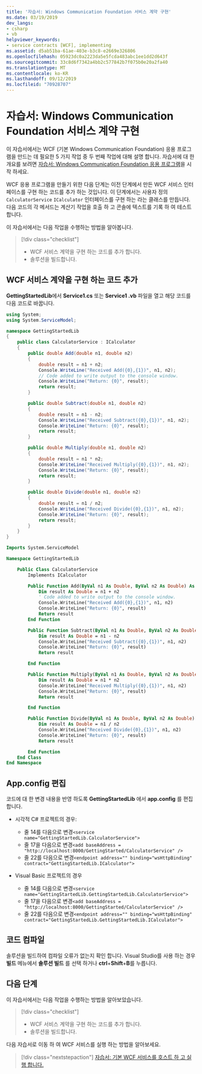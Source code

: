 ```yaml
---
title: '자습서: Windows Communication Foundation 서비스 계약 구현'
ms.date: 03/19/2019
dev_langs:
- csharp
- vb
helpviewer_keywords:
- service contracts [WCF], implementing
ms.assetid: d5ab51ba-61ae-403e-b3c8-e2669e326806
ms.openlocfilehash: 05923dc0a2223da5e5fcda483abc1ee1dd2d643f
ms.sourcegitcommit: 33c8d6f7342a4bb2c577842b7f075b0e20a2fa40
ms.translationtype: MT
ms.contentlocale: ko-KR
ms.lasthandoff: 09/12/2019
ms.locfileid: "70928707"
---
```

# <a name="tutorial-implement-a-windows-communication-foundation-service-contract"></a>자습서: Windows Communication Foundation 서비스 계약 구현

이 자습서에서는 WCF (기본 Windows Communication Foundation) 응용 프로그램을 만드는 데 필요한 5 가지 작업 중 두 번째 작업에 대해 설명 합니다. 자습서에 대 한 개요를 보려면 [자습서: Windows Communication Foundation 응용 프로그램](getting-started-tutorial.md)을 시작 하세요.

WCF 응용 프로그램을 만들기 위한 다음 단계는 이전 단계에서 만든 WCF 서비스 인터페이스를 구현 하는 코드를 추가 하는 것입니다. 이 단계에서는 사용자 정의 `CalculatorService` `ICalculator` 인터페이스를 구현 하는 라는 클래스를 만듭니다. 다음 코드의 각 메서드는 계산기 작업을 호출 하 고 콘솔에 텍스트를 기록 하 여 테스트 합니다. 

이 자습서에서는 다음 작업을 수행하는 방법을 알아봅니다.
> [!div class="checklist"]
>
> - WCF 서비스 계약을 구현 하는 코드를 추가 합니다.
> - 솔루션을 빌드합니다.

## <a name="add-code-to-implement-the-wcf-service-contract"></a>WCF 서비스 계약을 구현 하는 코드 추가

**GettingStartedLib**에서 **Service1.cs** 또는 **Service1 .vb** 파일을 열고 해당 코드를 다음 코드로 바꿉니다.

```csharp
using System;
using System.ServiceModel;

namespace GettingStartedLib
{
    public class CalculatorService : ICalculator
    {
        public double Add(double n1, double n2)
        {
            double result = n1 + n2;
            Console.WriteLine("Received Add({0},{1})", n1, n2);
            // Code added to write output to the console window.
            Console.WriteLine("Return: {0}", result);
            return result;
        }

        public double Subtract(double n1, double n2)
        {
            double result = n1 - n2;
            Console.WriteLine("Received Subtract({0},{1})", n1, n2);
            Console.WriteLine("Return: {0}", result);
            return result;
        }

        public double Multiply(double n1, double n2)
        {
            double result = n1 * n2;
            Console.WriteLine("Received Multiply({0},{1})", n1, n2);
            Console.WriteLine("Return: {0}", result);
            return result;
        }

        public double Divide(double n1, double n2)
        {
            double result = n1 / n2;
            Console.WriteLine("Received Divide({0},{1})", n1, n2);
            Console.WriteLine("Return: {0}", result);
            return result;
        }
    }
}
```

```vb
Imports System.ServiceModel

Namespace GettingStartedLib

    Public Class CalculatorService
        Implements ICalculator

        Public Function Add(ByVal n1 As Double, ByVal n2 As Double) As Double Implements ICalculator.Add
            Dim result As Double = n1 + n2
            ' Code added to write output to the console window.
            Console.WriteLine("Received Add({0},{1})", n1, n2)
            Console.WriteLine("Return: {0}", result)
            Return result
        End Function

        Public Function Subtract(ByVal n1 As Double, ByVal n2 As Double) As Double Implements ICalculator.Subtract
            Dim result As Double = n1 - n2
            Console.WriteLine("Received Subtract({0},{1})", n1, n2)
            Console.WriteLine("Return: {0}", result)
            Return result

        End Function

        Public Function Multiply(ByVal n1 As Double, ByVal n2 As Double) As Double Implements ICalculator.Multiply
            Dim result As Double = n1 * n2
            Console.WriteLine("Received Multiply({0},{1})", n1, n2)
            Console.WriteLine("Return: {0}", result)
            Return result

        End Function

        Public Function Divide(ByVal n1 As Double, ByVal n2 As Double) As Double Implements ICalculator.Divide
            Dim result As Double = n1 / n2
            Console.WriteLine("Received Divide({0},{1})", n1, n2)
            Console.WriteLine("Return: {0}", result)
            Return result

        End Function
    End Class
End Namespace
```

## <a name="edit-appconfig"></a>App.config 편집

코드에 대 한 변경 내용을 반영 하도록 **GettingStartedLib** 에서 **app.config** 를 편집 합니다.

- 시각적 C# 프로젝트의 경우:
  - 줄 14를 다음으로 변경`<service name="GettingStartedLib.CalculatorService">`
  - 줄 17을 다음으로 변경`<add baseAddress = "http://localhost:8000/GettingStarted/CalculatorService" />`
  - 줄 22를 다음으로 변경`<endpoint address="" binding="wsHttpBinding" contract="GettingStartedLib.ICalculator">`

- Visual Basic 프로젝트의 경우
  - 줄 14를 다음으로 변경`<service name="GettingStartedLib.GettingStartedLib.CalculatorService">`
  - 줄 17을 다음으로 변경`<add baseAddress = "http://localhost:8000/GettingStarted/CalculatorService" />`
  - 줄 22를 다음으로 변경`<endpoint address="" binding="wsHttpBinding" contract="GettingStartedLib.GettingStartedLib.ICalculator">`

## <a name="compile-the-code"></a>코드 컴파일

솔루션을 빌드하여 컴파일 오류가 없는지 확인 합니다. Visual Studio를 사용 하는 경우 **빌드** 메뉴에서 **솔루션 빌드** 를 선택 하거나 **ctrl**+**Shift**+**B**를 누릅니다.

## <a name="next-steps"></a>다음 단계

이 자습서에서는 다음 작업을 수행하는 방법을 알아보았습니다.
> [!div class="checklist"]
>
> - WCF 서비스 계약을 구현 하는 코드를 추가 합니다.
> - 솔루션을 빌드합니다.

다음 자습서로 이동 하 여 WCF 서비스를 실행 하는 방법을 알아보세요.

> [!div class="nextstepaction"]
> [자습서: 기본 WCF 서비스를 호스트 하 고 실행 합니다.](how-to-host-and-run-a-basic-wcf-service.md)
